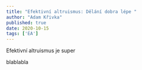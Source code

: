 ```yaml
---
title: "Efektivní altruismus: Dělání dobra lépe "
author: "Adam Křivka"
published: true
date: 2020-10-15
tags: ['EA']
---
```


Efektivní altruismus je super

blablabla